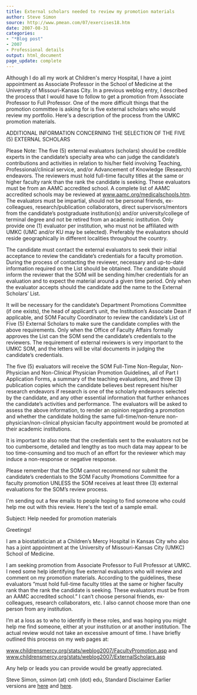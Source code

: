 ```yaml
---
title: External scholars needed to review my promotion materials
author: Steve Simon
source: http://www.pmean.com/07/exercises18.htm
date: 2007-08-31
categories:
- "*Blog post"
- 2007
- Professional details
output: html_document
page_update: complete
---
```


Although I do all my work at Children's mercy Hospital, I have a joint appointment as Associate Professor in the School of Medicine at the University of Missouri-Kansas City. In a previous weblog entry, I described the process that I would have to follow to get a promotion from Associate Professor to Full Professor. One of the more difficult things that the promotion committee is asking for is five external scholars who would review my portfolio. Here's a description of the process from the UMKC promotion materials.

ADDITIONAL INFORMATION CONCERNING THE SELECTION OF THE FIVE (5) EXTERNAL SCHOLARS

Please Note: The five (5) external evaluators (scholars) should be credible experts in the candidate’s specialty area who can judge the candidate’s contributions and activities in relation to his/her field involving Teaching, Professional/clinical service, and/or Advancement of Knowledge (Research) endeavors. The reviewers must hold full-time faculty titles at the same or higher faculty rank than the rank the candidate is seeking. These evaluators must be from an AAMC accredited school. A complete list of AAMC accredited schools may be reviewed at www.aamc.org/medicalschools.htm. The evaluators must be impartial, should not be personal friends, ex-colleagues, research/publication collaborators, direct supervisors/mentors from the candidate’s postgraduate institution(s) and/or university/college of terminal degree and not be retired from an academic institution. Only provide one (1) evaluator per institution, who must not be affiliated with UMKC (UMC and/or KU may be selected). Preferably the evaluators should reside geographically in different localities throughout the country.

The candidate must contact the external evaluators to seek their initial acceptance to review the candidate’s credentials for a faculty promotion. During the process of contacting the reviewer, necessary and up-to-date information required on the List should be obtained. The candidate should inform the reviewer that the SOM will be sending him/her credentials for an evaluation and to expect the material around a given time period. Only when the evaluator accepts should the candidate add the name to the External Scholars’ List.

It will be necessary for the candidate’s Department Promotions Committee (if one exists), the head of applicant’s unit, the Institution’s Associate Dean if applicable, and SOM Faculty Coordinator to review the candidate’s List of Five (5) External Scholars to make sure the candidate complies with the above requirements. Only when the Office of Faculty Affairs formally approves the List can the SOM send the candidate’s credentials to the reviewers. The requirement of external reviewers is very important to the UMKC SOM, and the letters will be vital documents in judging the candidate’s credentials.

The five (5) evaluators will receive the SOM Full-Time Non-Regular, Non-Physician and Non-Clinical Physician Promotion Guidelines, all of Part I Application Forms, a summary of the teaching evaluations, and three (3) publication copies which the candidate believes best represent his/her research endeavors if research is one of the scholarly endeavors selected by the candidate, and any other essential information that further enhances the candidate’s activities and performance. The evaluators will be asked to assess the above information, to render an opinion regarding a promotion and whether the candidate holding the same full-time/non-tenure non-physician/non-clinical physician faculty appointment would be promoted at their academic institutions.

It is important to also note that the credentials sent to the evaluators not be too cumbersome, detailed and lengthy as too much data may appear to be too time-consuming and too much of an effort for the reviewer which may induce a non-response or negative response.

Please remember that the SOM cannot recommend nor submit the candidate’s credentials to the SOM Faculty Promotions Committee for a faculty promotion UNLESS the SOM receives at least three (3) external evaluations for the SOM’s review process.

I'm sending out a few emails to people hoping to find someone who could help me out with this review. Here's the text of a sample email.

Subject: Help needed for promotion materials

Greetings!

I am a biostatistician at a Children’s Mercy Hospital in Kansas City who also has a joint appointment at the University of Missouri-Kansas City (UMKC) School of Medicine.

I am seeking promotion from Associate Professor to Full Professor at UMKC. I need some help identifying five external evaluators who will review and comment on my promotion materials. According to the guidelines, these evaluators “must hold full-time faculty titles at the same or higher faculty rank than the rank the candidate is seeking. These evaluators must be from an AAMC accredited school.” I can’t choose personal friends, ex-colleagues, research collaborators, etc. I also cannot choose more than one person from any institution.

I’m at a loss as to who to identify in these roles, and was hoping you might help me find someone, either at your institution or at another institution. The actual review would not take an excessive amount of time. I have briefly outlined this process on my web pages at:

www.childrensmercy.org/stats/weblog2007/FacultyPromotion.asp and
www.childrensmercy.org/stats/weblog2007/ExternalScholars.asp

Any help or leads you can provide would be greatly appreciated.

Steve Simon, ssimon (at) cmh (dot) edu, Standard Disclaimer
Earlier versions are [here][sim1] and [here][sim2].

[sim1]: http://www.pmean.com/07/exercises18.htm
[sim2]: http://new.pmean.com/external-scholars/
